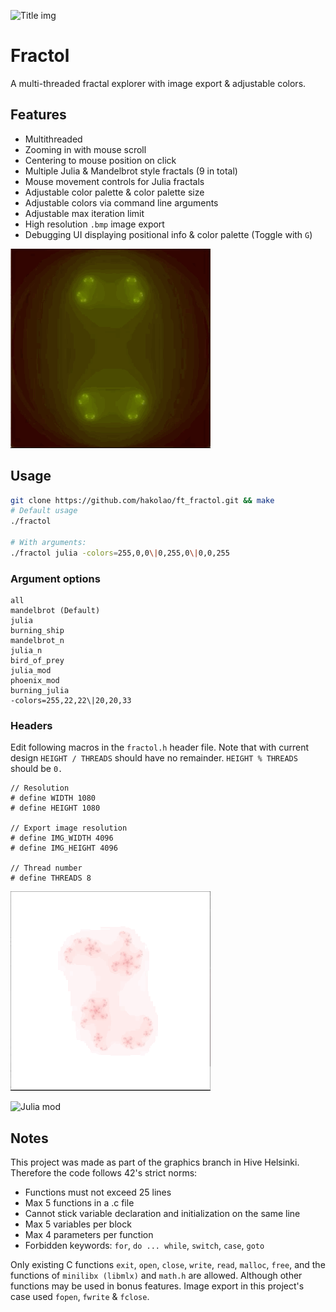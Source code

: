 ![Title img](img/mandelbrot.bmp)
# Fractol
A multi-threaded fractal explorer with image export & adjustable colors.

## Features
- Multithreaded
- Zooming in with mouse scroll
- Centering to mouse position on click
- Multiple Julia & Mandelbrot style fractals (9 in total)
- Mouse movement controls for Julia fractals
- Adjustable color palette & color palette size
- Adjustable colors via command line arguments
- Adjustable max iteration limit
- High resolution `.bmp` image export
- Debugging UI displaying positional info & color palette (Toggle with `G`)

![Julia gif](img/julia.gif)

## Usage
```sh
git clone https://github.com/hakolao/ft_fractol.git && make
# Default usage
./fractol

# With arguments:
./fractol julia -colors=255,0,0\|0,255,0\|0,0,255
```
### Argument options
```
all
mandelbrot (Default)
julia
burning_ship
mandelbrot_n
julia_n
bird_of_prey
julia_mod
phoenix_mod
burning_julia
-colors=255,22,22\|20,20,33
```

### Headers
Edit following macros in the `fractol.h` header file.
Note that with current design `HEIGHT / THREADS` should have no remainder.
`HEIGHT % THREADS` should be `0.`
```
// Resolution
# define WIDTH 1080
# define HEIGHT 1080

// Export image resolution
# define IMG_WIDTH 4096
# define IMG_HEIGHT 4096

// Thread number
# define THREADS 8
```

![Phoenix gif](img/phoenix.gif)

![Julia mod](img/julia_mod.bmp)

## Notes
This project was made as part of the graphics branch in Hive Helsinki.
Therefore the code follows 42's strict norms:
- Functions must not exceed 25 lines
- Max 5 functions in a .c file
- Cannot stick variable declaration and initialization on the same line
- Max 5 variables per block
- Max 4 parameters per function
- Forbidden keywords: `for`,  `do ... while`, `switch`, `case`, `goto`

Only existing C functions `exit`, `open`, `close`, `write`, `read`, `malloc`, `free`, and the functions of `minilibx (libmlx)` and `math.h` are allowed. Although other functions may be used in bonus features. Image export in this project's case used `fopen`, `fwrite` & `fclose`.

